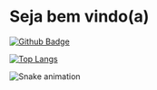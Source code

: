 # Seja bem vindo(a)

[![Github Badge](https://img.shields.io/badge/-Github-000?style=flat-square&logo=Github&logoColor=white&link=https://github.com/fagnerpsantos)](https://github.com/KaioSant)

[![Top Langs](https://github-readme-stats.vercel.app/api/top-langs/?username=KaioSant&layout=compact)](https://github.com/KaioSant/github-readme-stats)

![Snake animation](https://github.com/USERNAME/KaioSant/blob/output/github-contribution-grid-snake.svg)
